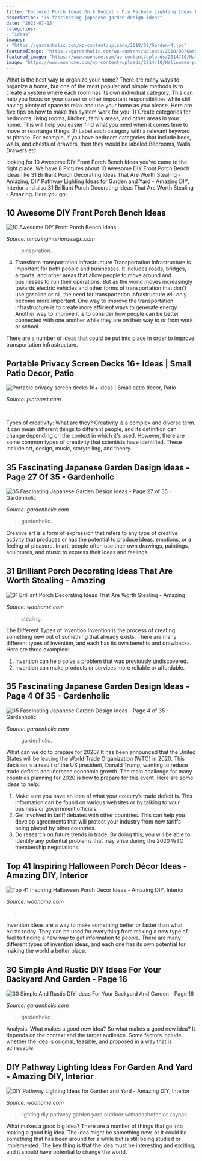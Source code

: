 ```yaml
---
title: "Enclosed Porch Ideas On A Budget - Diy Pathway Lighting Ideas For Garden And Yard"
description: "35 fascinating japanese garden design ideas"
date: "2023-07-15"
categories:
- "ideas"
images:
- "https://gardenholic.com/wp-content/uploads/2018/08/Garden-4.jpg"
featuredImage: "https://gardenholic.com/wp-content/uploads/2018/08/Garden-27.jpg"
featured_image: "https://www.woohome.com/wp-content/uploads/2014/10/Halloween-porch-ideas-21.jpg"
image: "https://www.woohome.com/wp-content/uploads/2014/10/Halloween-porch-ideas-21.jpg"
---
```



What is the best way to organize your home?
There are many ways to organize a home, but one of the most popular and simple methods is to create a system where each room has its own individual category. This can help you focus on your career or other important responsibilities while still having plenty of space to relax and use your home as you please. Here are five tips on how to make this system work for you: 1) Create categories for bedrooms, living rooms, kitchen, family areas, and other areas in your home. This will help you easier find what you need when it comes time to move or rearrange things. 2) Label each category with a relevant keyword or phrase. For example, if you have bedroom categories that include beds, walls, and chests of drawers, then they would be labeled Bedrooms, Walls, Drawers etc.

	

		
looking for 10 Awesome DIY Front Porch Bench Ideas you've came to the right place. We have 8 Pictures about 10 Awesome DIY Front Porch Bench Ideas like 31 Brilliant Porch Decorating Ideas That Are Worth Stealing - Amazing, DIY Pathway Lighting Ideas for Garden and Yard - Amazing DIY, Interior and also 31 Brilliant Porch Decorating Ideas That Are Worth Stealing - Amazing. Here you go:
		
    
## 10 Awesome DIY Front Porch Bench Ideas

<img loading=lazy src="https://www.amazinginteriordesign.com/wp-content/uploads/2017/08/10-Awesome-DIY-Front-Porch-Bench-Ideas-5.jpg" onerror="this.onerror=null;this.src='https://tse1.mm.bing.net/th?id=OIP.ytITM9_PE5c9lBDSrs1kwwHaOo&amp;pid=15.1';" alt="10 Awesome DIY Front Porch Bench Ideas">

_Source: amazinginteriordesign.com_

>pinspiration. 

	

4) Transform transportation infrastructure
Transportation infrastructure is important for both people and businesses. It includes roads, bridges, airports, and other areas that allow people to move around and businesses to run their operations. But as the world moves increasingly towards electric vehicles and other forms of transportation that don't use gasoline or oil, the need for transportation infrastructure will only become more important. 
One way to improve the transportation infrastructure is to create more efficient ways to generate energy. Another way to improve it is to consider how people can be better connected with one another while they are on their way to or from work or school. 

There are a number of ideas that could be put into place in order to improve transportation infrastructure.

    
## Portable Privacy Screen Decks 16+ Ideas | Small Patio Decor, Patio

<img loading=lazy src="https://i.pinimg.com/736x/6b/af/53/6baf531b4be634c906b026c4ee2a1bc9.jpg" onerror="this.onerror=null;this.src='https://tse3.mm.bing.net/th?id=OIP.9r57FHvDN4o5rbfMZo9oJgAAAA&amp;pid=15.1';" alt="Portable privacy screen decks 16+ ideas | Small patio decor, Patio">

_Source: pinterest.com_

>. 

	

Types of creativity: What are they?
Creativity is a complex and diverse term. It can mean different things to different people, and its definition can change depending on the context in which it's used. However, there are some common types of creativity that scientists have identified. These include art, design, music, storytelling, and
theory.

    
## 35 Fascinating Japanese Garden Design Ideas - Page 27 Of 35 - Gardenholic

<img loading=lazy src="https://gardenholic.com/wp-content/uploads/2018/08/Garden-27.jpg" onerror="this.onerror=null;this.src='https://tse1.mm.bing.net/th?id=OIP.taRBfOa1-9LnJSNcgf0CNgHaLI&amp;pid=15.1';" alt="35 Fascinating Japanese Garden Design Ideas - Page 27 of 35 - Gardenholic">

_Source: gardenholic.com_

>gardenholic. 

	

Creative art is a form of expression that refers to any type of creative activity that produces or has the potential to produce ideas, emotions, or a feeling of pleasure. In art, people often use their own drawings, paintings, sculptures, and music to express their ideas and feelings.

    
## 31 Brilliant Porch Decorating Ideas That Are Worth Stealing - Amazing

<img loading=lazy src="https://www.woohome.com/wp-content/uploads/2015/01/small-porch-ideas-woohome-24.jpg" onerror="this.onerror=null;this.src='https://tse2.mm.bing.net/th?id=OIP.TL6GxW9NY5m83qN809rjvgHaLE&amp;pid=15.1';" alt="31 Brilliant Porch Decorating Ideas That Are Worth Stealing - Amazing">

_Source: woohome.com_

>stealing. 

	

The Different Types of Invention
Invention is the process of creating something new out of something that already exists. There are many different types of invention, and each has its own benefits and drawbacks. Here are three examples: 
1. Invention can help solve a problem that was previously undiscovered. 
2. Invention can make products or services more reliable or affordable. 

    
## 35 Fascinating Japanese Garden Design Ideas - Page 4 Of 35 - Gardenholic

<img loading=lazy src="https://gardenholic.com/wp-content/uploads/2018/08/Garden-4.jpg" onerror="this.onerror=null;this.src='https://tse1.mm.bing.net/th?id=OIP.CjEZ4UdQburyxmp8QlQLUQHaK5&amp;pid=15.1';" alt="35 Fascinating Japanese Garden Design Ideas - Page 4 of 35 - Gardenholic">

_Source: gardenholic.com_

>gardenholic. 

	

What can we do to prepare for 2020?
It has been announced that the United States will be leaving the World Trade Organization (WTO) in 2020. This decision is a result of the US president, Donald Trump, wanting to reduce trade deficits and increase economic growth. The main challenge for many countries planning for 2020 is how to prepare for this event. Here are some ideas to help: 
1. Make sure you have an idea of what your country’s trade deficit is. This information can be found on various websites or by talking to your business or government officials. 
2. Get involved in tariff debates with other countries. This can help you develop agreements that will protect your industry from new tariffs being placed by other countries. 
3. Do research on future trends in trade. By doing this, you will be able to identify any potential problems that may arise during the 2020 WTO membership negotiations.

    
## Top 41 Inspiring Halloween Porch Décor Ideas - Amazing DIY, Interior

<img loading=lazy src="https://www.woohome.com/wp-content/uploads/2014/10/Halloween-porch-ideas-21.jpg" onerror="this.onerror=null;this.src='https://tse3.mm.bing.net/th?id=OIP.nF_s3sUt2QASX3GjqbxymgHaLI&amp;pid=15.1';" alt="Top 41 Inspiring Halloween Porch Décor Ideas - Amazing DIY, Interior">

_Source: woohome.com_

>. 

	

Invention ideas are a way to make something better or faster than what exists today. They can be used for everything from making a new type of fuel to finding a new way to get information to people. There are many different types of invention ideas, and each one has its own potential for making the world a better place.

    
## 30 Simple And Rustic DIY Ideas For Your Backyard And Garden - Page 16

<img loading=lazy src="https://gardenholic.com/wp-content/uploads/2019/08/Rustic-16.jpg" onerror="this.onerror=null;this.src='https://tse3.mm.bing.net/th?id=OIP.6TaNsPeIm9PyogyMj9df8gHaKs&amp;pid=15.1';" alt="30 Simple And Rustic DIY Ideas For Your Backyard And Garden - Page 16">

_Source: gardenholic.com_

>gardenholic. 

	

Analysis: What makes a good new idea?
So what makes a good new idea? It depends on the context and the target audience. Some factors include whether the idea is original, feasible, and proposed in a way that is achievable.

    
## DIY Pathway Lighting Ideas For Garden And Yard - Amazing DIY, Interior

<img loading=lazy src="http://www.woohome.com/wp-content/uploads/2017/06/lighting-ideas-for-pathway-9.jpg" onerror="this.onerror=null;this.src='https://tse3.mm.bing.net/th?id=OIP.VoC9xWMGlw8n7_ERgyRj4wHaOe&amp;pid=15.1';" alt="DIY Pathway Lighting Ideas for Garden and Yard - Amazing DIY, Interior">

_Source: woohome.com_

>lighting diy pathway garden yard outdoor withadashofcolor kaynak. 

	

What makes a good big idea?
There are a number of things that go into making a good big idea. The idea might be something new, or it could be something that has been around for a while but is still being studied or implemented. The key thing is that the idea must be interesting and exciting, and it should have potential to change the world.


